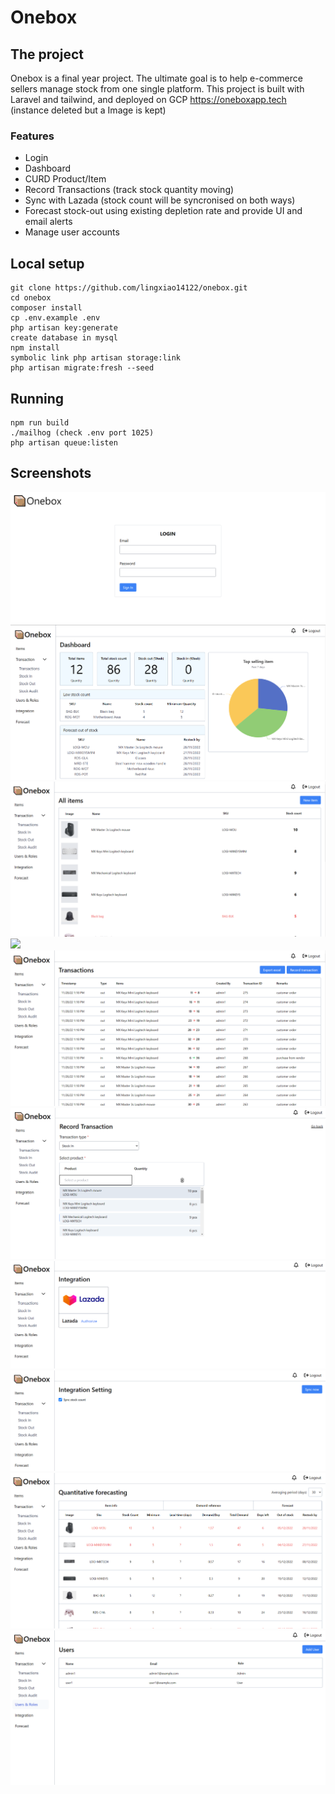 # Onebox
## The project
Onebox is a final year project.
The ultimate goal is to help e-commerce sellers manage stock from one single platform.
This project is built with Laravel and tailwind, and deployed on GCP https://oneboxapp.tech (instance deleted but a Image is kept)
### Features
- Login
- Dashboard
- CURD Product/Item
- Record Transactions (track stock quantity moving)
- Sync with Lazada (stock count will be syncronised on both ways)
- Forecast stock-out using existing depletion rate and provide UI and email alerts
- Manage user accounts
## Local setup
```
git clone https://github.com/lingxiao14122/onebox.git
cd onebox
composer install
cp .env.example .env
php artisan key:generate
create database in mysql
npm install
symbolic link php artisan storage:link
php artisan migrate:fresh --seed
```
## Running
```
npm run build
./mailhog (check .env port 1025)
php artisan queue:listen
```
## Screenshots
![](docs/login.png)
![](docs/dashboard.png)
![](docs/items.png)
![](docs/item_detail.png')
![](docs/transactions.png)
![](docs/new_transaction.png)
![](docs/integration.png)
![](docs/integration_setting.png)
![](docs/forecast.png)
![](docs/users.png)

